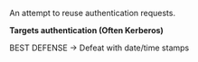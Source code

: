 An attempt to reuse authentication requests.

**Targets authentication (Often Kerberos)**

BEST DEFENSE → Defeat with date/time stamps
